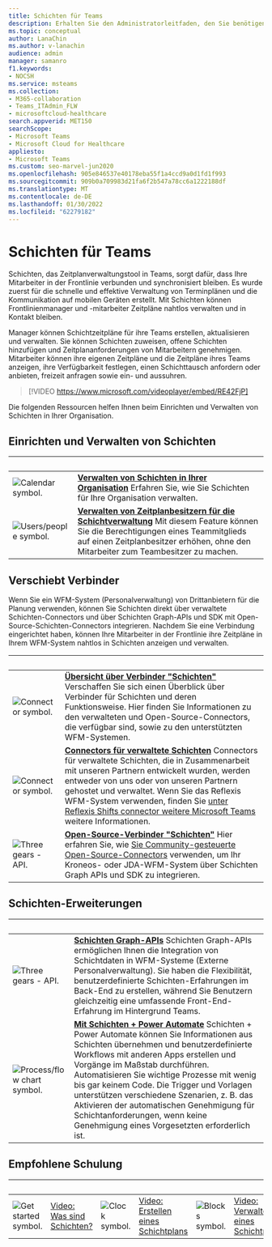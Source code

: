 ```yaml
---
title: Schichten für Teams
description: Erhalten Sie den Administratorleitfaden, den Sie benötigen, um Schichten, das Tool für die Zeitplanverwaltung, in einem Teams.
ms.topic: conceptual
author: LanaChin
ms.author: v-lanachin
audience: admin
manager: samanro
f1.keywords:
- NOCSH
ms.service: msteams
ms.collection:
- M365-collaboration
- Teams_ITAdmin_FLW
- microsoftcloud-healthcare
search.appverid: MET150
searchScope:
- Microsoft Teams
- Microsoft Cloud for Healthcare
appliesto:
- Microsoft Teams
ms.custom: seo-marvel-jun2020
ms.openlocfilehash: 905e846537e40178eba55f1a4ccd9a0d1fd1f993
ms.sourcegitcommit: 909b0a709983d21fa6f2b547a78cc6a1222188df
ms.translationtype: MT
ms.contentlocale: de-DE
ms.lasthandoff: 01/30/2022
ms.locfileid: "62279182"
---
```

# <a name="shifts-for-teams"></a>Schichten für Teams

Schichten, das Zeitplanverwaltungstool in Teams, sorgt dafür, dass Ihre Mitarbeiter in der Frontlinie verbunden und synchronisiert bleiben. Es wurde zuerst für die schnelle und effektive Verwaltung von Terminplänen und die Kommunikation auf mobilen Geräten erstellt. Mit Schichten können Frontlinienmanager und -mitarbeiter Zeitpläne nahtlos verwalten und in Kontakt bleiben.

Manager können Schichtzeitpläne für ihre Teams erstellen, aktualisieren und verwalten. Sie können Schichten zuweisen, offene Schichten hinzufügen und Zeitplananforderungen von Mitarbeitern genehmigen. Mitarbeiter können ihre eigenen Zeitpläne und die Zeitpläne ihres Teams anzeigen, ihre Verfügbarkeit festlegen, einen Schichttausch anfordern oder anbieten, freizeit anfragen sowie ein- und aussuhren.

> [!VIDEO https://www.microsoft.com/videoplayer/embed/RE42FjP]

Die folgenden Ressourcen helfen Ihnen beim Einrichten und Verwalten von Schichten in Ihrer Organisation.

## <a name="set-up-and-manage-shifts"></a>Einrichten und Verwalten von Schichten

|&nbsp;  |&nbsp; |
|---------|---------|
|<img src="/office/media/icons/calendar-teams.png" alt="Calendar symbol.">|**[Verwalten von Schichten in Ihrer Organisation](shifts/manage-the-shifts-app-for-your-organization-in-teams.md)** Erfahren Sie, wie Sie Schichten für Ihre Organisation verwalten. |
|<img src="/office/media/icons/users-people.png" alt="Users/people symbol.">|**[Verwalten von Zeitplanbesitzern für die Schichtverwaltung](shifts/schedule-owner-for-shift-management.md)** Mit diesem Feature können Sie die Berechtigungen eines Teammitglieds auf einen Zeitplanbesitzer erhöhen, ohne den Mitarbeiter zum Teambesitzer zu machen. |

## <a name="shifts-connectors"></a>Verschiebt Verbinder

Wenn Sie ein WFM-System (Personalverwaltung) von Drittanbietern für die Planung verwenden, können Sie Schichten direkt über verwaltete Schichten-Connectors und über Schichten Graph-APIs und SDK mit Open-Source-Schichten-Connectors integrieren. Nachdem Sie eine Verbindung eingerichtet haben, können Ihre Mitarbeiter in der Frontlinie ihre Zeitpläne in Ihrem WFM-System nahtlos in Schichten anzeigen und verwalten.

|&nbsp;  |&nbsp;  |
|---------|---------|
|<img src="/office/media/icons/connector-teams.png" alt="Connector symbol.">     | **[Übersicht über Verbinder "Schichten"](shifts/shifts-connectors.md)** Verschaffen Sie sich einen Überblick über Verbinder für Schichten und deren Funktionsweise. Hier finden Sie Informationen zu den verwalteten und Open-Source-Connectors, die verfügbar sind, sowie zu den unterstützten WFM-Systemen.   |
|<img src="/office/media/icons/connector-teams.png" alt="Connector symbol.">     | **[Connectors für verwaltete Schichten](shifts/shifts-connectors.md#managed-shifts-connectors)** Connectors für verwaltete Schichten, die in Zusammenarbeit mit unseren Partnern entwickelt wurden, werden entweder von uns oder von unseren Partnern gehostet und verwaltet. Wenn Sie das Reflexis WFM-System verwenden, finden Sie [unter Reflexis Shifts connector weitere Microsoft Teams](shifts/shifts-connectors.md#reflexis-shifts-connector-for-microsoft-teams) weitere Informationen.    |
|<img src="/office/media/icons/api.png" alt="Three gears - API.">    | **[Open-Source-Verbinder "Schichten"](/microsoftteams/platform/samples/shifts-wfm-connectors)** Hier erfahren Sie, wie [Sie Community-gesteuerte Open-Source-Connectors](https://github.com/OfficeDev/Microsoft-Teams-Shifts-WFM-Connectors) verwenden, um Ihr Kroneos- oder JDA-WFM-System über Schichten Graph APIs und SDK zu integrieren.    |

## <a name="shifts-extensions"></a>Schichten-Erweiterungen

|&nbsp;|&nbsp;|
| ------------- | ------------- |
| <img src="/office/media/icons/api.png" alt="Three gears - API."> | **[Schichten Graph-APIs](/graph/api/resources/shift)** Schichten Graph-APIs ermöglichen Ihnen die Integration von Schichtdaten in WFM-Systeme (Externe Personalverwaltung). Sie haben die Flexibilität, benutzerdefinierte Schichten-Erfahrungen im Back-End zu erstellen, während Sie Benutzern gleichzeitig eine umfassende Front-End-Erfahrung im Hintergrund Teams.             |
|<img src="/office/media/icons/process-flow-teams.png" alt="Process/flow chart symbol."> | **[Mit Schichten + Power Automate](https://github.com/OfficeDev/Microsoft-Teams-Shifts-Power-Automate-Templates)** Schichten + Power Automate können Sie Informationen aus Schichten übernehmen und benutzerdefinierte Workflows mit anderen Apps erstellen und Vorgänge im Maßstab durchführen. Automatisieren Sie wichtige Prozesse mit wenig bis gar keinem Code. Die Trigger und Vorlagen unterstützen verschiedene Szenarien, z. B. das Aktivieren der automatischen Genehmigung für Schichtanforderungen, wenn keine Genehmigung eines Vorgesetzten erforderlich ist. |

## <a name="featured-training"></a>Empfohlene Schulung

|&nbsp;|&nbsp;|&nbsp;|&nbsp;|&nbsp;|&nbsp;|
| ------------- | ------------- | ------------- | ------------- | ------------- | ------------- |
| <img src="/office/media/icons/get-started-teams.png" alt="Get started symbol.">  |  [Video: Was sind Schichten?](https://support.office.com/article/what-is-shifts-f8efe6e4-ddb3-4d23-b81b-bb812296b821) |<img src="/office/media/icons/clock-teams.png" alt="Clock symbol."> |  [Video: Erstellen eines Schichtplans](https://support.microsoft.com/office/create-a-shifts-schedule-2b94ca38-36db-4a1c-8fee-f8f0fec9a984) |<img src="/office/media/icons/blocks-teams.png" alt="Blocks symbol.">|  [Video: Verwalten eines Schichtplans](https://support.microsoft.com/office/manage-and-view-a-shifts-schedule-63acda7b-ea39-441a-b1c6-c404a72e79f7) |

